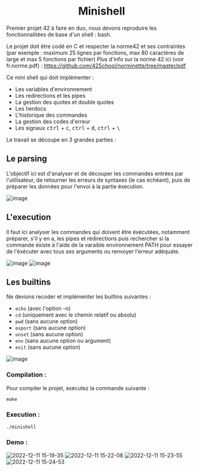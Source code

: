 <h1 align="center">Minishell</h1>

Premier projet 42 à faire en duo, nous devons reproduire les fonctionnalitées de base d'un shell : bash.

Le projet doit être codé en C et respecter la norme42 et ses contraintes (par exemple : maximum 25 lignes par fonctions, max 80 caractères de large et max 5 fonctions par fichier) 
Plus d'info sur la norme 42 ici (voir fr.norme.pdf) : https://github.com/42School/norminette/tree/master/pdf

Ce mini shell qui doit implémenter :

- Les variables d'environnement
- Les redirections et les pipes
- La gestion des quotes et double quotes
- Les herdocs
- L'historique des commandes
- La gestion des codes d'erreur
- Les signaux <kbd>ctrl</kbd> +  <kbd>c</kbd>, <kbd>ctrl</kbd> +  <kbd>d</kbd>, <kbd>ctrl</kbd> + <kbd> \ </kbd>

Le travail se découpe en 3 grandes parties :

<h2 align="left">Le parsing</h2>

L'objectif ici est d'analyser et de découper les commandes entrées par l'utilisateur, de retourner les erreurs de syntaxes (le cas échéant), puis de préparer les données pour l'envoi à la partie éxecution.

![image](https://user-images.githubusercontent.com/49345674/206907247-f69ff28b-985c-491d-8184-ef4147d0613e.png)

<h2 align="left">L'execution</h2>

Il faut ici analyser les commandes qui doivent être éxécutées, notamment préparer, s'il y en a, les pipes et rédirections puis rechercher si la commande éxiste à l'aide de la varaible environnement PATH pour essayer de l'éxécuter avec tous ses arguments ou renvoyer l'erreur adéquate.

![image](https://user-images.githubusercontent.com/49345674/206907622-7ede78d7-da42-45f6-a979-8b0cc2317abd.png)
![image](https://user-images.githubusercontent.com/49345674/206910263-5ce9b5b8-4d4a-427c-86f9-3452b51d3aa4.png)

<h2 align="left">Les builtins</h2>
Ne devions recoder et implémenter les builtins suivantes :

- `echo` (avec l'option -n)
- `cd` (uniquement avec le chemin relatif ou absolu)
- `pwd` (sans aucune option)
- `export` (sans aucune option)
- `unset` (sans aucune option)
- `env` (sans aucune option ou argument)
- `exit` (sans aucune option)

![image](https://user-images.githubusercontent.com/49345674/206907930-77516d62-a503-4b16-907a-bb24a1795170.png)

### Compilation :

Pour compiler le projet, exécutez la commande suivante :

```
make
```

### Execution :

```
./minishell
```

### Demo :
![2022-12-11 15-19-35](https://user-images.githubusercontent.com/49345674/206909462-cfa7ed08-981c-4f39-a496-68a0df8d9ab6.gif)
![2022-12-11 15-22-08](https://user-images.githubusercontent.com/49345674/206909465-0c02661d-37f7-4fd6-90cc-414989a21884.gif)
![2022-12-11 15-23-55](https://user-images.githubusercontent.com/49345674/206909467-bba10126-ac87-495b-922f-3620ac340088.gif)
![2022-12-11 15-24-53](https://user-images.githubusercontent.com/49345674/206909470-756fba27-5177-4dae-93c2-4eba883c8695.gif)


